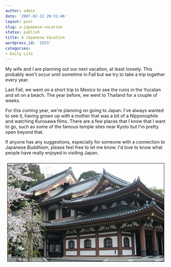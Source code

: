 ```yaml
---
author: admin
date: '2007-02-22 20:31:46'
layout: post
slug: a-japanese-vacation
status: publish
title: A Japanese Vacation
wordpress_id: '1553'
categories:
- Daily Life
---
```

My wife and I are planning out our next vacation, at least loosely. This probably won't occur until sometime in Fall but we try to take a trip together every year.



Last Fall, we went on a short trip to Mexico to see the ruins in the Yucatan and sit on a beach. The year before, we went to Thailand for a couple of weeks.



For this coming year, we're planning on going to Japan. I've always wanted to see it, having grown up with a mother that was a bit of a Nipponophile and watching Kurosawa films. There are a few places that I know that I want to go, such as some of the famous temple sites near Kyoto but I'm pretty open beyond that.



If anyone has any suggestions, especially for someone with a connection to Japanese Buddhism, please feel free to let me know. I'd love to know what people have really enjoyed in visiting Japan.

<p align="center"><img src="/images/japanese-temple.jpg" border="1" height="308" hspace="5" vspace="10" width="490" /></p>
